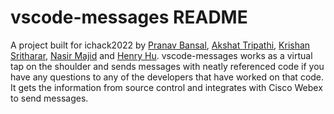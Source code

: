 # vscode-messages README

A project built for ichack2022 by [Pranav Bansal](https://github.com/prnvbn), [Akshat Tripathi](https://github.com/Akshat-Tripathi), [Krishan Sritharar](https://github.com/KrishanSritharar2000), [Nasir Majid](https://github.com/nasirmajid29) and [Henry Hu](https://github.com/HenryHu2000). vscode-messages works as a virtual tap on the shoulder and sends messages with neatly referenced code if you have any questions to any of the developers that have worked on that code. It gets the information from source control and integrates with Cisco Webex to send messages.
